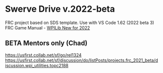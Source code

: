 # Swerve Drive v.2022-beta
FRC project based on SDS template. Use with VS Code 1.62 (2022 beta 3)
FRC Game Manual - <a href="https://docs.wpilib.org/en/latest/docs/yearly-overview/yearly-changelog.html">WPILib New for 2022</a>

## BETA Mentors only (Chad)
https://usfirst.collab.net/sf/go/rel1324
https://usfirst.collab.net/sf/discussion/do/listPosts/projects.frc_2021_beta/discussion.wpi_utilities.topc2188
